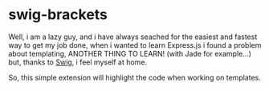 swig-brackets
=============

Well, i am a lazy guy, and i have always seached for the easiest and fastest way to get my job done, when i wanted to learn Express.js i found a problem about templating, ANOTHER THING TO LEARN! (with Jade for example...) but, thanks to [Swig](https://github.com/paularmstrong/swig "Templating engine for Django/Jinja/Tornado lovers"), i feel myself at home.

So, this simple extension will highlight the code when working on templates.
